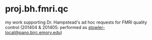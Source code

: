 proj.bh.fmri.qc
===============

my work supporting Dr. Hampstead's ad hoc requests for FMRI quality control 
(201404 & 201405: performed as stowler-local@pano.birc.emory.edu)
